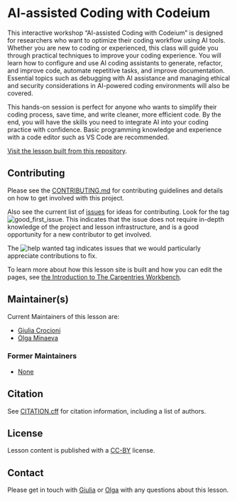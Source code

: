 # AI-assisted Coding with Codeium

<!-- BADGES
It is customary to add "badges" to the top of your README. These might include:
* A badge for your lesson DOI. If you have published on Zenodo, the Markdown source for this badge is available in the sidebar of the relevant Zenodo entry.
* A badge indicating the status of any important workflows running on your repository, e.g. the lesson build workflow. This will help visitors quickly see the health of the current version of the repository.
-->


This interactive workshop “AI-assisted Coding with Codeium” is designed for researchers who want to optimize their coding workflow using AI tools. Whether you are new to coding or experienced, this class will guide you through practical techniques to improve your coding experience. You will learn how to configure and use AI coding assistants to generate, refactor, and improve code, automate repetitive tasks, and improve documentation. Essential topics such as debugging with AI assistance and managing ethical and security considerations in AI-powered coding environments will also be covered.

This hands-on session is perfect for anyone who wants to simplify their coding process, save time, and write cleaner, more efficient code. By the end, you will have the skills you need to integrate AI into your coding practice with confidence. Basic programming knowledge and experience with a code editor such as VS Code are recommended.

[Visit the lesson built from this repository](olgaminaeva.github.io/gen-ai-coding/).

## Contributing
Please see the [CONTRIBUTING.md](CONTRIBUTING.md) for contributing guidelines and details on how to get involved with this project.

Also see the current list of [issues](https://github.com/olgaminaeva/gen-ai-coding/issues)
for ideas for contributing. Look for the tag ![good_first_issue](https://img.shields.io/badge/-good%20first%20issue-gold.svg).
This indicates that the issue does not require in-depth knowledge of the project and lesson infrastructure, and is a good opportunity for a new contributor to get involved.

The ![help wanted](https://img.shields.io/badge/-help%20wanted-green.svg) tag indicates issues that we would particularly appreciate contributions to fix.

To learn more about how this lesson site is built and how you can edit the pages, see [the Introduction to The Carpentries Workbench][sandpaper-docs].


## Maintainer(s)
Current Maintainers of this lesson are:

* [Giulia Crocioni](https://github.com/gcroci2)
* [Olga Minaeva](https://github.com/olgaminaeva)

### Former Maintainers

* [None](FIXME)


## Citation
See [CITATION.cff](CITATION.cff) for citation information, including a list of authors.

## License
Lesson content is published with a [CC-BY](LICENSE.md) license.


## Contact
Please get in touch with [Giulia](g.crocioni@esciencecenter.nl) or [Olga](o.minaeva@nwo-i.nl) with any questions about this lesson.

[sandpaper-docs]: https://carpentries.github.io/sandpaper-docs/
